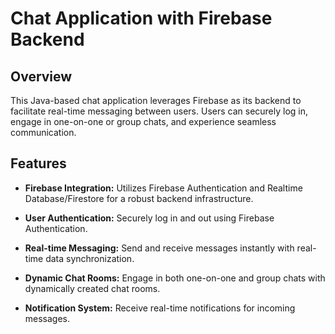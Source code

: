 # Chat Application with Firebase Backend

## Overview

This Java-based chat application leverages Firebase as its backend to facilitate real-time messaging between users. Users can securely log in, engage in one-on-one or group chats, and experience seamless communication.

## Features

- **Firebase Integration:** Utilizes Firebase Authentication and Realtime Database/Firestore for a robust backend infrastructure.

- **User Authentication:** Securely log in and out using Firebase Authentication.

- **Real-time Messaging:** Send and receive messages instantly with real-time data synchronization.

- **Dynamic Chat Rooms:** Engage in both one-on-one and group chats with dynamically created chat rooms.

- **Notification System:** Receive real-time notifications for incoming messages.

